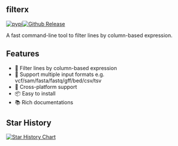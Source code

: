 
## filterx

[![pypi](https://github.com/dwpeng/filterx/actions/workflows/release-pypi.yml/badge.svg)](https://github.com/dwpeng/filterx/actions/workflows/release-pypi.yml)[![Github Release](https://github.com/dwpeng/filterx/actions/workflows/release.yml/badge.svg)](https://github.com/dwpeng/filterx/actions/workflows/release.yml)

A fast command-line tool to filter lines by column-based expression.

## Features
- 🚀 Filter lines by column-based expression
- 🎨 Support multiple input formats e.g. vcf/sam/fasta/fastq/gff/bed/csv/tsv
- 🎉 Cross-platform support
- 📦 Easy to install
- 📚 Rich documentations

## Star History

[![Star History Chart](https://api.star-history.com/svg?repos=dwpeng/filterx&type=Date)](https://star-history.com/#dwpeng/filterx&Date)
